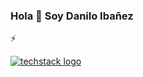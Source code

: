 ### Hola 👋 Soy Danilo Ibañez


⚡ 

[![techstack logo](https://readme-components.vercel.app/api?component=logo&logo=react)](https://github.com/harish-sethuraman/readme-components)

<!--
**DaniloIB/DaniloIB** is a ✨ _special_ ✨ repository because its `README.md` (this file) appears on your GitHub profile.

Here are some ideas to get you started:

- 🔭 I’m currently working on ...
- 🌱 I’m currently learning ...
- 👯 I’m looking to collaborate on ...
- 🤔 I’m looking for help with ...
- 💬 Ask me about ...
- 📫 How to reach me: ...
- 😄 Pronouns: ...
- ⚡ Fun fact: ...
-->
